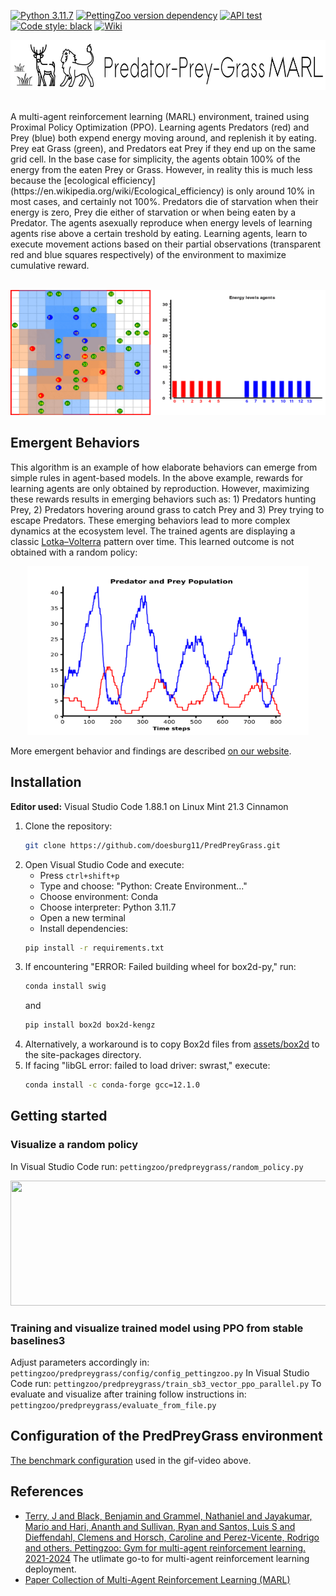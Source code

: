 [![Python 3.11.7](https://img.shields.io/badge/python-3.11.7-blue.svg)](https://www.python.org/downloads/release/python-3117/)
[![PettingZoo version dependency](https://img.shields.io/badge/PettingZoo-v1.24.3-blue)]()
[![API test](https://img.shields.io/badge/API_test-passed-brightgreen)]()
[![Code style: black](https://img.shields.io/badge/code%20style-black-000000.svg)](https://github.com/psf/black)
[![Wiki](https://img.shields.io/badge/Wiki-background-green)]()
</br>
<p align="center">
    <img src="https://github.com/doesburg11/PredPreyGrass/blob/main/assets/images/readme/predpreygrass.png" width="700" height="80"/> 
</p>
</br>
A multi-agent reinforcement learning (MARL) environment, trained using Proximal Policy Optimization (PPO). Learning agents Predators (red) and Prey (blue) both expend energy moving around, and replenish it by eating. Prey eat Grass (green), and Predators eat Prey if they end up on the same grid cell. In the base case for simplicity, the agents obtain 100% of the energy from the eaten Prey or Grass. However, in reality this is much less because the [ecological efficiency](https://en.wikipedia.org/wiki/Ecological_efficiency) is only around 10% in most cases, and certainly not 100%. Predators die of starvation when their energy is zero, Prey die either of starvation or when being eaten by a Predator. The agents asexually reproduce when energy levels of learning agents rise above a certain treshold by eating. Learning agents, learn to execute movement actions based on their partial observations (transparent red and blue squares respectively) of the environment to maximize cumulative reward.
</br>
</br>
<p align="center">
    <img src="https://github.com/doesburg11/PredPreyGrass/blob/main/assets/gif/predpreygrass.gif" width="1000" height="200"/>
</p>


## Emergent Behaviors
This algorithm is an example of how elaborate behaviors can emerge from simple rules in agent-based models. In the above example, rewards for learning agents are only obtained by reproduction. However, maximizing these rewards results in emerging behaviors such as: 1) Predators hunting Prey, 2) Predators hovering around grass to catch Prey and 3) Prey trying to escape Predators. These emerging behaviors lead to more complex dynamics at the ecosystem level. The trained agents are displaying a classic [Lotka–Volterra](https://en.wikipedia.org/wiki/Lotka%E2%80%93Volterra_equations) pattern over time. This learned outcome is not obtained with a random policy:

<p align="center">
    <img src="https://github.com/doesburg11/PredPreyGrass/blob/main/assets/images/readme/PredPreyPopulation_episode.png" width="450" height="270"/>
</p>

More emergent behavior and findings are described [on our website](https://www.behaviorpatterns.info/predator-prey-grass-project/).


## Installation

**Editor used:** Visual Studio Code 1.88.1 on Linux Mint 21.3 Cinnamon

1. Clone the repository: 
   ```bash
   git clone https://github.com/doesburg11/PredPreyGrass.git
   ```
2. Open Visual Studio Code and execute:
   - Press `ctrl+shift+p`
   - Type and choose: "Python: Create Environment..."
   - Choose environment: Conda 
   - Choose interpreter: Python 3.11.7
   - Open a new terminal
   - Install dependencies:
   ```bash
   pip install -r requirements.txt
   ```
3. If encountering "ERROR: Failed building wheel for box2d-py," run:
   ```bash
   conda install swig
   ```
   and
   ```bash
   pip install box2d box2d-kengz
   ```
4. Alternatively, a workaround is to copy Box2d files from [assets/box2d](https://github.com/doesburg11/PredPreyGrass/tree/main/assets/box2d) to the site-packages directory.
5. If facing "libGL error: failed to load driver: swrast," execute:
    ```bash
    conda install -c conda-forge gcc=12.1.0
    
## Getting started

### Visualize a random policy
In Visual Studio Code run:
```pettingzoo/predpreygrass/random_policy.py```
</br>
<p align="center">
    <img src="https://github.com/doesburg11/PredPreyGrass/blob/main/assets/gif/predpreygrass_random.gif" width="1000" height="200"/>
</p>


### Training and visualize trained model using PPO from stable baselines3
Adjust parameters accordingly in:
```pettingzoo/predpreygrass/config/config_pettingzoo.py```
In Visual Studio Code run:
```pettingzoo/predpreygrass/train_sb3_vector_ppo_parallel.py```
To evaluate and visualize after training follow instructions in:
```pettingzoo/predpreygrass/evaluate_from_file.py```


## Configuration of the PredPreyGrass environment
[The benchmark configuration](https://github.com/doesburg11/PredPreyGrass/blob/main/pettingzoo/predpreygrass/config/config_pettingzoo.py) used in the gif-video above.

## References

- [Terry, J and Black, Benjamin and Grammel, Nathaniel and Jayakumar, Mario and Hari, Ananth and Sullivan, Ryan and Santos, Luis S and Dieffendahl, Clemens and Horsch, Caroline and Perez-Vicente, Rodrigo and others. Pettingzoo: Gym for multi-agent reinforcement learning. 2021-2024](https://pettingzoo.farama.org/) The utlimate go-to for multi-agent reinforcement learning deployment.  
- [Paper Collection of Multi-Agent Reinforcement Learning (MARL)](https://github.com/LantaoYu/MARL-Papers)


